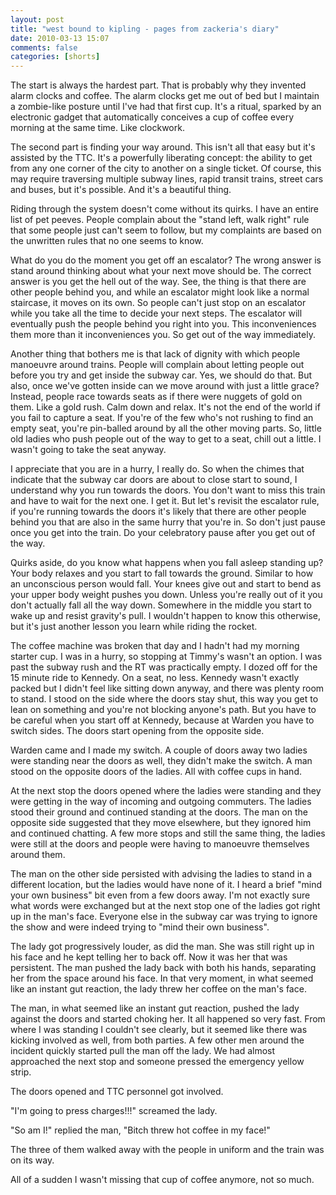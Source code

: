 ```yaml
---
layout: post
title: "west bound to kipling - pages from zackeria's diary"
date: 2010-03-13 15:07
comments: false
categories: [shorts]
---
```


The start is always the hardest part. That is probably why they invented alarm clocks and coffee. The alarm clocks get me out of bed but I maintain a zombie-like posture until I've had that first cup. It's a ritual, sparked by an electronic gadget that automatically conceives a cup of coffee every morning at the same time. Like clockwork.

The second part is finding your way around. This isn't all that easy but it's assisted by the TTC. It's a powerfully liberating concept: the ability to get from any one corner of the city to another on a single ticket. Of course, this may require traversing multiple subway lines, rapid transit trains, street cars and buses, but it's possible. And it's a beautiful thing.

Riding through the system doesn't come without its quirks. I have an entire list of pet peeves. People complain about the "stand left, walk right" rule that some people just can't seem to follow, but my complaints are based on the unwritten rules that no one seems to know.

What do you do the moment you get off an escalator? The wrong answer is stand around thinking about what your next move should be. The correct answer is you get the hell out of the way. See, the thing is that there are other people behind you, and while an escalator might look like a normal staircase, it moves on its own. So people can't just stop on an escalator while you take all the time to decide your next steps. The escalator will eventually push the people behind you right into you. This inconveniences them more than it inconveniences you. So get out of the way immediately.

Another thing that bothers me is that lack of dignity with which people manoeuvre around trains. People will complain about letting people out before you try and get inside the subway car. Yes, we should do that. But also, once we've gotten inside can we move around with just a little grace? Instead, people race towards seats as if there were nuggets of gold on them. Like a gold rush. Calm down and relax. It's not the end of the world if you fail to capture a seat. If you're of the few who's not rushing to find an empty seat, you're pin-balled around by all the other moving parts. So, little old ladies who push people out of the way to get to a seat, chill out a little. I wasn't going to take the seat anyway.

I appreciate that you are in a hurry, I really do. So when the chimes that indicate that the subway car doors are about to close start to sound, I understand why you run towards the doors. You don't want to miss this train and have to wait for the next one. I get it. But let's revisit the escalator rule, if you're running towards the doors it's likely that there are other people behind you that are also in the same hurry that you're in. So don't just pause once you get into the train. Do your celebratory pause after you get out of the way.

Quirks aside, do you know what happens when you fall asleep standing up? Your body relaxes and you start to fall towards the ground. Similar to how an unconscious person would fall. Your knees give out and start to bend as your upper body weight pushes you down. Unless you're really out of it you don't actually fall all the way down. Somewhere in the middle you start to wake up and resist gravity's pull. I wouldn't happen to know this otherwise, but it's just another lesson you learn while riding the rocket.

The coffee machine was broken that day and I hadn't had my morning starter cup. I was in a hurry, so stopping at Timmy's wasn't an option. I was past the subway rush and the RT was practically empty. I dozed off for the 15 minute ride to Kennedy. On a seat, no less. Kennedy wasn't exactly packed but I didn't feel like sitting down anyway, and there was plenty room to stand. I stood on the side where the doors stay shut, this way you get to lean on something and you're not blocking anyone's path. But you have to be careful when you start off at Kennedy, because at Warden you have to switch sides. The doors start opening from the opposite side.

Warden came and I made my switch. A couple of doors away two ladies were standing near the doors as well, they didn't make the switch. A man stood on the opposite doors of the ladies. All with coffee cups in hand.

At the next stop the doors opened where the ladies were standing and they were getting in the way of incoming and outgoing commuters. The ladies stood their ground and continued standing at the doors. The man on the opposite side suggested that they move elsewhere, but they ignored him and continued chatting. A few more stops and still the same thing, the ladies were still at the doors and people were having to manoeuvre themselves around them.

The man on the other side persisted with advising the ladies to stand in a different location, but the ladies would have none of it. I heard a brief "mind your own business" bit even from a few doors away. I'm not exactly sure what words were exchanged but at the next stop one of the ladies got right up in the man's face. Everyone else in the subway car was trying to ignore the show and were indeed trying to "mind their own business".

The lady got progressively louder, as did the man. She was still right up in his face and he kept telling her to back off. Now it was her that was persistent. The man pushed the lady back with both his hands, separating her from the space around his face. In that very moment, in what seemed like an instant gut reaction, the lady threw her coffee on the man's face.

The man, in what seemed like an instant gut reaction, pushed the lady against the doors and started choking her. It all happened so very fast. From where I was standing I couldn't see clearly, but it seemed like there was kicking involved as well, from both parties. A few other men around the incident quickly started pull the man off the lady. We had almost approached the next stop and someone pressed the emergency yellow strip.

The doors opened and TTC personnel got involved.

"I'm going to press charges!!!" screamed the lady.

"So am I!" replied the man, "Bitch threw hot coffee in my face!"

The three of them walked away with the people in uniform and the train was on its way.

All of a sudden I wasn't missing that cup of coffee anymore, not so much.
